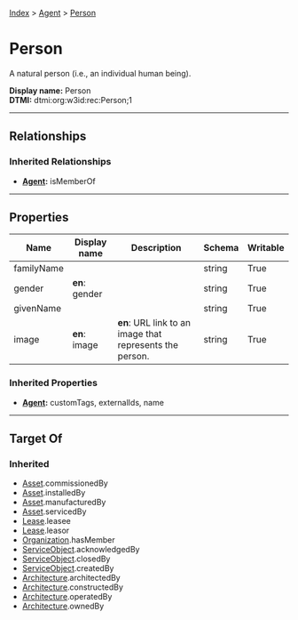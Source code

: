 [Index](../index.md) > [Agent](Agent.md) > [Person](#)
# Person

A natural person (i.e., an individual human being).


**Display name:** Person<br />
**DTMI:** dtmi:org:w3id:rec:Person;1

---

## Relationships

### Inherited Relationships
* **[Agent](Agent.md):** isMemberOf

---

## Properties

|Name|Display name|Description|Schema|Writable|
|-|-|-|-|-|
|familyName|||string|True|
|gender|**en**: gender||string|True|
|givenName|||string|True|
|image|**en**: image|**en**: URL link to an image that represents the person.|string|True|
### Inherited Properties
* **[Agent](Agent.md):** customTags, externalIds, name

---

## Target Of
### Inherited
* [Asset](../Asset/Asset.md).commissionedBy
* [Asset](../Asset/Asset.md).installedBy
* [Asset](../Asset/Asset.md).manufacturedBy
* [Asset](../Asset/Asset.md).servicedBy
* [Lease](../Event/Lease.md).leasee
* [Lease](../Event/Lease.md).leasor
* [Organization](Organization/Organization.md).hasMember
* [ServiceObject](../Information/ServiceObject/ServiceObject.md).acknowledgedBy
* [ServiceObject](../Information/ServiceObject/ServiceObject.md).closedBy
* [ServiceObject](../Information/ServiceObject/ServiceObject.md).createdBy
* [Architecture](../Space/Architecture/Architecture.md).architectedBy
* [Architecture](../Space/Architecture/Architecture.md).constructedBy
* [Architecture](../Space/Architecture/Architecture.md).operatedBy
* [Architecture](../Space/Architecture/Architecture.md).ownedBy
